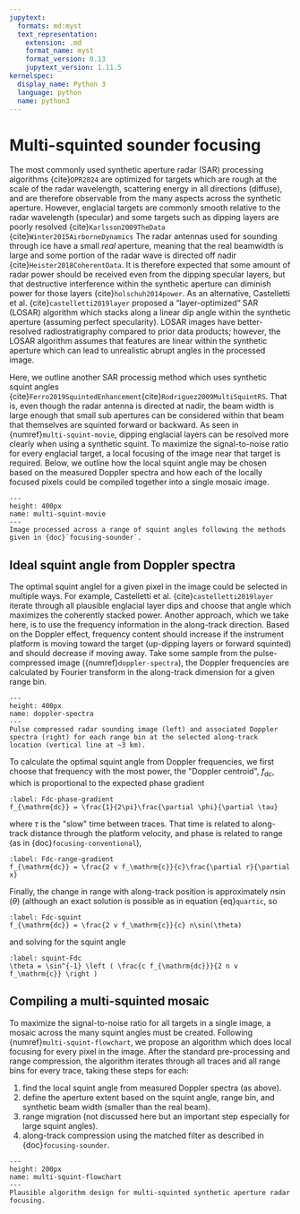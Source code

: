 ```yaml
---
jupytext:
  formats: md:myst
  text_representation:
    extension: .md
    format_name: myst
    format_version: 0.13
    jupytext_version: 1.11.5
kernelspec:
  display_name: Python 3
  language: python
  name: python3
---
```


# Multi-squinted sounder focusing

The most commonly used synthetic aperture radar (SAR) processing algorithms {cite}`OPR2024` are optimized for targets which are rough at the scale of the radar wavelength, scattering energy in all directions (diffuse), and are therefore observable from the many aspects across the synthetic aperture.
However, englacial targets are commonly smooth relative to the radar wavelength (specular) and some targets such as dipping layers are poorly resolved {cite}`Karlsson2009TheData` {cite}`Winter2015AirborneDynamics`
The radar antennas used for sounding through ice have a small *real* aperture, meaning that the real beamwidth is large and some portion of the radar wave is directed off nadir {cite}`Heister2018CoherentData`.
It is therefore expected that some amount of radar power should be received even from the dipping specular layers, but that destructive interference within the synthetic aperture can diminish power for those layers {cite}`holschuh2014power`.
As an alternative, Castelletti et al. {cite}`castelletti2019layer` proposed a “layer-optimized“ SAR (LOSAR) algorithm which stacks along a linear dip angle within the synthetic aperture (assuming perfect specularity). 
LOSAR images have better-resolved radiostratigraphy compared to prior data products; however, the LOSAR algorithm assumes that features are linear within the synthetic aperture which can lead to unrealistic abrupt angles in the processed image.

Here, we outline another SAR processig method which uses synthetic squint angles {cite}`Ferro2019SquintedEnhancement`{cite}`Rodriguez2009MultiSquintRS`.
That is, even though the radar antenna is directed at nadir, the beam width is large enough that small sub apertures can be considered within that beam that themselves are squinted forward or backward.
As seen in {numref}`multi-squint-movie`, dipping englacial layers can be resolved more clearly when using a synthetic squint. 
To maximize the signal-to-noise ratio for every englacial target, a local focusing of the image near that target is required.
Below, we outline how the local squint angle may be chosen based on the measured Doppler spectra and how each of the locally focused pixels could be compiled together into a single mosaic image.

```{figure} ./figures/multisquint-movie.gif
---
height: 400px
name: multi-squint-movie
---
Image processed across a range of squint angles following the methods given in {doc}`focusing-sounder`.
```

## Ideal squint angle from Doppler spectra

The optimal squint anglel for a given pixel in the image could be selected in multiple ways.
For example, Castelletti et al. {cite}`castelletti2019layer` iterate through all plausible englacial layer dips and choose that angle which maximizes the coherently stacked power.
Another approach, which we take here, is to use the frequency information in the along-track direction.
Based on the Doppler effect, frequency content should increase if the instrument platform is moving toward the target (up-dipping layers or forward squinted) and should decrease if moving away.
Take some sample from the pulse-compressed image ({numref}`doppler-spectra`), the Doppler frequencies are calculated by Fourier transform in the along-track dimension for a given range bin.

```{figure} ./figures/doppler-spectra.png
---
height: 400px
name: doppler-spectra
---
Pulse compressed radar sounding image (left) and associated Doppler spectra (right) for each range bin at the selected along-track location (vertical line at ~3 km).
```

To calculate the optimal squint angle from Doppler frequencies, we first choose that frequency with the most power, the "Doppler centroid", $f_\mathrm{dc}$, which is proportional to the expected phase gradient 

```{math}
:label: Fdc-phase-gradient
f_{\mathrm{dc}} = \frac{1}{2\pi}\frac{\partial \phi}{\partial \tau}
```
where $\tau$ is the "slow" time between traces. That time is related to along-track distance through the platform velocity, and phase is related to range (as in {doc}`focusing-conventional`),
```{math}
:label: Fdc-range-gradient
f_{\mathrm{dc}} = \frac{2 v f_\mathrm{c}}{c}\frac{\partial r}{\partial x}
```
Finally, the change in range with along-track position is approximately $n\sin(\theta)$ (although an exact solution is possible as in equation {eq}`quartic`, so
```{math}
:label: Fdc-squint
f_{\mathrm{dc}} = \frac{2 v f_\mathrm{c}}{c} n\sin(\theta)
```
and solving for the squint angle
```{math}
:label: squint-Fdc
\theta = \sin^{-1} \left ( \frac{c f_{\mathrm{dc}}}{2 n v f_\mathrm{c}} \right )
```

## Compiling a multi-squinted mosaic

To maximize the signal-to-noise ratio for all targets in a single image, a mosaic across the many squint angles must be created.
Following {numref}`multi-squint-flowchart`, we propose an algorithm which does local focusing for every pixel in the image.
After the standard pre-processing and range compression, the algorithm iterates through all traces and all range bins for every trace, taking these steps for each:
1. find the local squint angle from measured Doppler spectra (as above).
2. define the aperture extent based on the squint angle, range bin, and synthetic beam width (smaller than the real beam).
3. range migration (not discussed here but an important step especially for large squint angles).
4. along-track compression using the matched filter as described in {doc}`focusing-sounder`.

```{figure} ./figures/squint-flowchart.png
---
height: 200px
name: multi-squint-flowchart
---
Plausible algorithm design for multi-squinted synthetic aperture radar focusing.
```